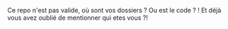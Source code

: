 Ce repo n'est pas valide, où sont vos dossiers ? Ou est le code ? ! Et déjà vous avez oublié de mentionner qui etes vous ?!
